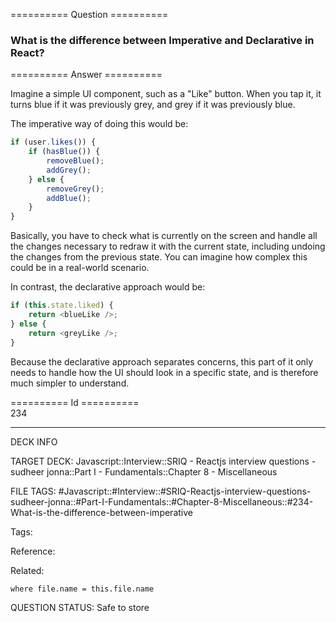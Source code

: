 ========== Question ==========  

### What is the difference between Imperative and Declarative in React?  

========== Answer ==========  

Imagine a simple UI component, such as a "Like" button. When you tap it, it turns blue if it was previously grey, and grey if it was previously blue.

The imperative way of doing this would be:

```javascript
if (user.likes()) {
    if (hasBlue()) {
        removeBlue();
        addGrey();
    } else {
        removeGrey();
        addBlue();
    }
}
```

Basically, you have to check what is currently on the screen and handle all the changes necessary to redraw it with the current state, including undoing the changes from the previous state. You can imagine how complex this could be in a real-world scenario.

In contrast, the declarative approach would be:

```javascript
if (this.state.liked) {
    return <blueLike />;
} else {
    return <greyLike />;
}
```

Because the declarative approach separates concerns, this part of it only needs to handle how the UI should look in a specific state, and is therefore much simpler to understand.

========== Id ==========  
234

---

DECK INFO

TARGET DECK: Javascript::Interview::SRIQ - Reactjs interview questions - sudheer jonna::Part I - Fundamentals::Chapter 8 - Miscellaneous

FILE TAGS: #Javascript::#Interview::#SRIQ-Reactjs-interview-questions-sudheer-jonna::#Part-I-Fundamentals::#Chapter-8-Miscellaneous::#234-What-is-the-difference-between-imperative

Tags:

Reference:

Related:

```dataview
where file.name = this.file.name
```

QUESTION STATUS: Safe to store
